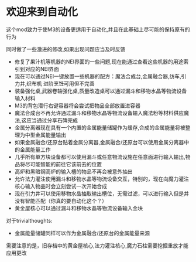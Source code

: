 # 欢迎来到自动化

这个mod致力于使M3的设备更适用于自动化,并且在此基础上尽可能的保持原有的行为

同时做了一些激进的修改,如果出现问题应当及时反馈

  - 修复了果汁机等机器的NEI界面的一些问题,现在能通过查看这些机器的用途索引到对应的NEI界面
  - 现在可以通过NEI一键放置一些机器的配方：魔法合成台,金属融合器,纺车,引力井,织布机   进阶烹饪可用但不完善
  - 装备强化桌,武器卷轴强化桌,质量改造桌可以通过漏斗和移物水晶等物流设备输入材料
  - M3的背包潜行右键容器将会尝试把物品全部放置进容器
  - 魔法合成台不再允许通过漏斗和移物水晶等物流设备输入魔法粉等材料供应魔法,这应当通过分享石碑完成
  - 金属分离器现在具有一个内置的金属能量储罐作为缓存,合成的金属能量将被整理为中型金属能量输出
  - 如果金属融合/还原台贴着金属分离器,金属融合/还原台可以使用金属分离器中的金属能量工作
  - 几乎所有单方块设备都可以使用漏斗或任意物流设施在任意面进行输入输出,物品将尽可能智能的前往它该前去的位置
  - 高炉和黑暗钢高炉的输入槽的物品不再会被意外抽出
  - 允许法力灌注使用漏斗和移物水晶等物流设备交互，特别的，现在向魔力灌注核心输入物品时会立刻尝试一次开始合成
  - 现在引力井可以使用移物水晶抽取输出槽位，无需过滤，可以进行输入但是并没有智能匹配（你真的要自动化这个？）
  - 黄金屋核心可以通过漏斗和移物水晶等物流设备输入金块

对于trivialthoughts:

  - 金属能量储罐同样可以作为金属融合/还原台的金属能量来源

需要注意的是，旧存档中的黄金屋核心,法力灌注核心,魔力石柱需要挖掘重放才能应用更改
